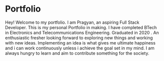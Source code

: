 # Portfolio
Hey! Welcome to my portfolio. I am Pragyan, an aspiring Full Stack Developer. This is my personal Portfolio in making.
I have completed BTech in Electronics and Telecommunications Engineering.
Graduated in 2020 . An enthusiastic fresher looking forward to exploring new things and working with new ideas.
Implementing an idea is what gives me ultimate happiness and i can work continuously unless i achieve the goal set in my mind.
I am always hungry to learn and aim to contribute something for the society.